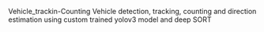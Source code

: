Vehicle_trackin-Counting
Vehicle detection, tracking, counting and direction estimation using custom trained yolov3 model and deep SORT

